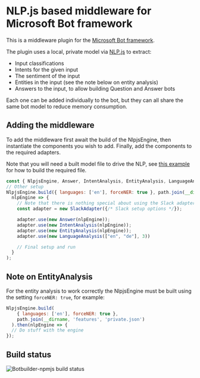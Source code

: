 # NLP.js based middleware for Microsoft Bot framework

This is a middleware plugin for the [Microsoft Bot framework](https://dev.botframework.com).

The plugin uses a local, private model via [NLP.js](https://github.com/axa-group/nlp.js/) to extract:
* Input classifications
* Intents for the given input
* The sentiment of the input
* Entities in the input (see the note below on entity analysis)
* Answers to the input, to allow building Question and Answer bots

Each one can be added individually to the bot, but they can all share the same bot model to reduce memory
consumption.

## Adding the middleware

To add the middleware first await the build of the NlpjsEngine, then instantiate the components you
wish to add. Finally, add the components to the required adapters.

Note that you will need a built model file to drive the NLP, see [this example](https://github.com/axa-group/nlp.js/blob/master/docs/v3/nlp-manager.md#saveload-using-files)
for how to build the required file.

```javascript
const { NlpjsEngine, Answer, IntentAnalysis, EntityAnalysis, LanguageAnalysis } = require('botbuilder-nlpjs');
// Other setup
NlpjsEngine.build({ languages: ['en'], forceNER: true }, path.join(__dirname, 'features', 'private.json')).then(
  nlpEngine => {
    // Note that there is nothing special about using the Slack adapter
    const adapter = new SlackAdapter({/* Slack setup options */});

    adapter.use(new Answer(nlpEngine));
    adapter.use(new IntentAnalysis(nlpEngine));
    adapter.use(new EntityAnalysis(nlpEngine));
    adapter.use(new LanguageAnalysis(["en", "de"], 3))

    // Final setup and run
  }
);
```


## Note on EntityAnalysis

For the entity analysis to work correctly the NlpjsEngine must be built using the setting `forceNER: true`,
for example:

```javascript
NlpjsEngine.build(
    { languages: ['en'], forceNER: true },
    path.join(__dirname, 'features', 'private.json')
  ).then(nlpEngine => {
  // Do stuff with the engine
});
```

## Build status

![Botbuilder-npmjs build status](https://github.com/notquiterussell/botbuilder-nlpjs/workflows/Node.js%20CI/badge.svg)
